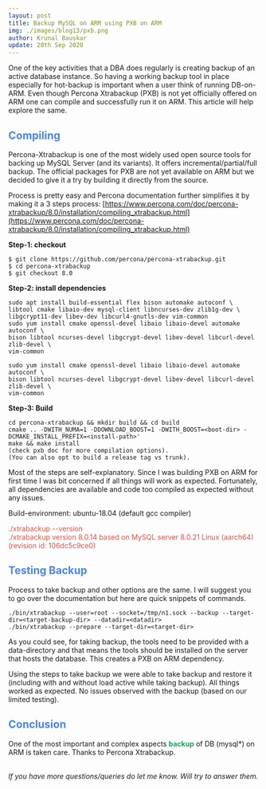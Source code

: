 ```yaml
---
layout: post
title: Backup MySQL on ARM using PXB on ARM
img: ./images/blog13/pxb.png
author: Krunal Bauskar
update: 28th Sep 2020
---
```


One of the key activities that a DBA does regularly is creating backup of an active database instance. So having a working backup tool in place especially for hot-backup is important when a user think of running DB-on-ARM. Even though Percona Xtrabackup (PXB) is not yet officially offered on ARM one can compile and successfully run it on ARM. This article will help explore the same.

## <span style="color:#4885ed">Compiling</span>

Percona-Xtrabackup is one of the most widely used open source tools for backing up MySQL Server (and its variants). It offers incremental/partial/full backup. The official packages for PXB are not yet available on ARM but we decided to give it a try by building it directly from the source.

Process is pretty easy and Percona documentation further simplifies it by making it a 3 steps process:
[https://www.percona.com/doc/percona-xtrabackup/8.0/installation/compiling_xtrabackup.html](https://www.percona.com/doc/percona-xtrabackup/8.0/installation/compiling_xtrabackup.html)

**Step-1: checkout**

```
$ git clone https://github.com/percona/percona-xtrabackup.git
$ cd percona-xtrabackup
$ git checkout 8.0
```

**Step-2: install dependencies**

```
sudo apt install build-essential flex bison automake autoconf \
libtool cmake libaio-dev mysql-client libncurses-dev zlib1g-dev \
libgcrypt11-dev libev-dev libcurl4-gnutls-dev vim-common
sudo yum install cmake openssl-devel libaio libaio-devel automake autoconf \
bison libtool ncurses-devel libgcrypt-devel libev-devel libcurl-devel zlib-devel \
vim-common
```
```
sudo yum install cmake openssl-devel libaio libaio-devel automake autoconf \
bison libtool ncurses-devel libgcrypt-devel libev-devel libcurl-devel zlib-devel \
vim-common
```

**Step-3: Build**

```
cd percona-xtrabackup && mkdir build && cd build
cmake .. -DWITH_NUMA=1 -DDOWNLOAD_BOOST=1 -DWITH_BOOST=<boot-dir> -DCMAKE_INSTALL_PREFIX=<install-path>'
make && make install
(check pxb doc for more compilation options).
(You can also opt to build a release tag vs trunk).
```

Most of the steps are self-explanatory.
Since I was building PXB on ARM for first time I was bit concerned if all things will work as expected.
Fortunately, all dependencies are available and code too compiled as expected without any issues.

Build-environment:
ubuntu-18.04 (default gcc compiler)

<span style="color: #de5246">
./xtrabackup --version<br>
./xtrabackup version 8.0.14 based on MySQL server 8.0.21 Linux (aarch64) (revision id: 106dc5c9ce0)
</span>

## <span style="color:#4885ed">Testing Backup</span>

Process to take backup and other options are the same. I will suggest you to go over the documentation but here are quick snippets of commands.

```
./bin/xtrabackup --user=root --socket=/tmp/n1.sock --backup --target-dir=<target-backup-dir> --datadir=<datadir>
./bin/xtrabackup --prepare --target-dir=<target-dir>
```

As you could see, for taking backup, the tools need to be provided with a data-directory and that means the tools should be installed on the server that hosts the database. This creates a PXB on ARM dependency.

Using the steps to take backup we were able to take backup and restore it (including with and without load active while taking backup). All things worked as expected. No issues observed with the backup (based on our limited testing).

## <span style="color:#4885ed">Conclusion</span>

One of the most important and complex aspects <span style="color: #1aa260">**backup**</span> of DB (mysql*) on ARM is taken care. Thanks to Percona Xtrabackup.

<br>
<em>If you have more questions/queries do let me know. Will try to answer them.</em>
